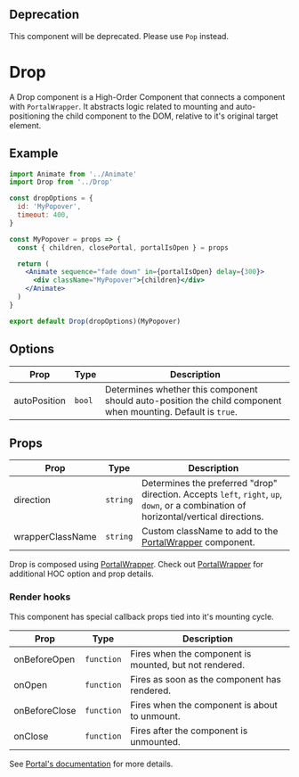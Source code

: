 ## Deprecation

This component will be deprecated. Please use `Pop` instead.

# Drop

A Drop component is a High-Order Component that connects a component with `PortalWrapper`. It abstracts logic related to mounting and auto-positioning the child component to the DOM, relative to it's original target element.

## Example

```jsx
import Animate from '../Animate'
import Drop from '../Drop'

const dropOptions = {
  id: 'MyPopover',
  timeout: 400,
}

const MyPopover = props => {
  const { children, closePortal, portalIsOpen } = props

  return (
    <Animate sequence="fade down" in={portalIsOpen} delay={300}>
      <div className="MyPopover">{children}</div>
    </Animate>
  )
}

export default Drop(dropOptions)(MyPopover)
```

## Options

| Prop         | Type   | Description                                                                                                  |
| ------------ | ------ | ------------------------------------------------------------------------------------------------------------ |
| autoPosition | `bool` | Determines whether this component should auto-position the child component when mounting. Default is `true`. |

## Props

| Prop             | Type     | Description                                                                                                                           |
| ---------------- | -------- | ------------------------------------------------------------------------------------------------------------------------------------- |
| direction        | `string` | Determines the preferred "drop" direction. Accepts `left`, `right`, `up`, `down`, or a combination of horizontal/vertical directions. |
| wrapperClassName | `string` | Custom className to add to the [PortalWrapper](../PortalWrapper) component.                                                           |

Drop is composed using [PortalWrapper](../PortalWrapper). Check out [PortalWrapper](../PortalWrapper) for additional HOC option and prop details.

### Render hooks

This component has special callback props tied into it's mounting cycle.

| Prop          | Type       | Description                                            |
| ------------- | ---------- | ------------------------------------------------------ |
| onBeforeOpen  | `function` | Fires when the component is mounted, but not rendered. |
| onOpen        | `function` | Fires as soon as the component has rendered.           |
| onBeforeClose | `function` | Fires when the component is about to unmount.          |
| onClose       | `function` | Fires after the component is unmounted.                |

See [Portal's documentation](../Portal#render-hooks) for more details.
